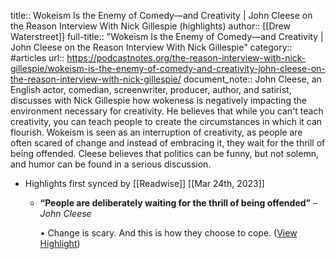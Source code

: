 title:: Wokeism Is the Enemy of Comedy—and Creativity | John Cleese on the Reason Interview With Nick Gillespie (highlights)
author:: [[Drew Waterstreet]]
full-title:: "Wokeism Is the Enemy of Comedy—and Creativity | John Cleese on the Reason Interview With Nick Gillespie"
category:: #articles
url:: https://podcastnotes.org/the-reason-interview-with-nick-gillespie/wokeism-is-the-enemy-of-comedy-and-creativity-john-cleese-on-the-reason-interview-with-nick-gillespie/
document_note:: John Cleese, an English actor, comedian, screenwriter, producer, author, and satirist, discusses with Nick Gillespie how wokeness is negatively impacting the environment necessary for creativity. He believes that while you can't teach creativity, you can teach people to create the circumstances in which it can flourish. Wokeism is seen as an interruption of creativity, as people are often scared of change and instead of embracing it, they wait for the thrill of being offended. Cleese believes that politics can be funny, but not solemn, and humor can be found in a serious discussion.

- Highlights first synced by [[Readwise]] [[Mar 24th, 2023]]
	- **“People are deliberately waiting for the thrill of being offended”** *– John Cleese*
	  
	  •   Change is scary. And this is how they choose to cope. ([View Highlight](https://read.readwise.io/read/01gw87ae7s4ax8p0qfjqwmwkj1))